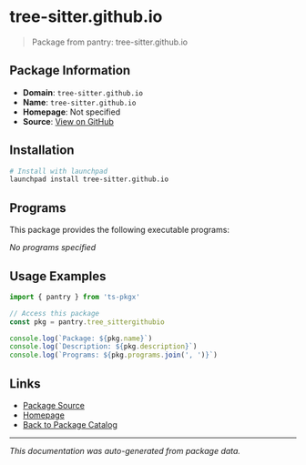 # tree-sitter.github.io

> Package from pantry: tree-sitter.github.io

## Package Information

- **Domain**: `tree-sitter.github.io`
- **Name**: `tree-sitter.github.io`
- **Homepage**: Not specified
- **Source**: [View on GitHub](https://github.com/pkgxdev/pantry/tree/main/projects/tree-sitter.github.io/package.yml)

## Installation

```bash
# Install with launchpad
launchpad install tree-sitter.github.io
```

## Programs

This package provides the following executable programs:

*No programs specified*

## Usage Examples

```typescript
import { pantry } from 'ts-pkgx'

// Access this package
const pkg = pantry.tree_sittergithubio

console.log(`Package: ${pkg.name}`)
console.log(`Description: ${pkg.description}`)
console.log(`Programs: ${pkg.programs.join(', ')}`)
```

## Links

- [Package Source](https://github.com/pkgxdev/pantry/tree/main/projects/tree-sitter.github.io/package.yml)
- [Homepage](#)
- [Back to Package Catalog](../package-catalog.md)

---

*This documentation was auto-generated from package data.*
